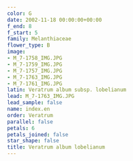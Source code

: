 ```yaml
---
color: G
date: 2002-11-18 00:00:00+00:00
f_end: 8
f_start: 5
family: Melanthiaceae
flower_type: B
image:
- M_7-1758_IMG.JPG
- M_7-1759_IMG.JPG
- M_7-1757_IMG.JPG
- M_7-1763_IMG.JPG
- M_7-1761_IMG.JPG
latin: Veratrum album subsp. lobelianum
lead: M_7-1763_IMG.JPG
lead_sample: false
name: index.en
order: Veratrum
parallel: false
petals: 6
petals_joined: false
star_shape: false
title: Veratrum album lobelianum
---
```

